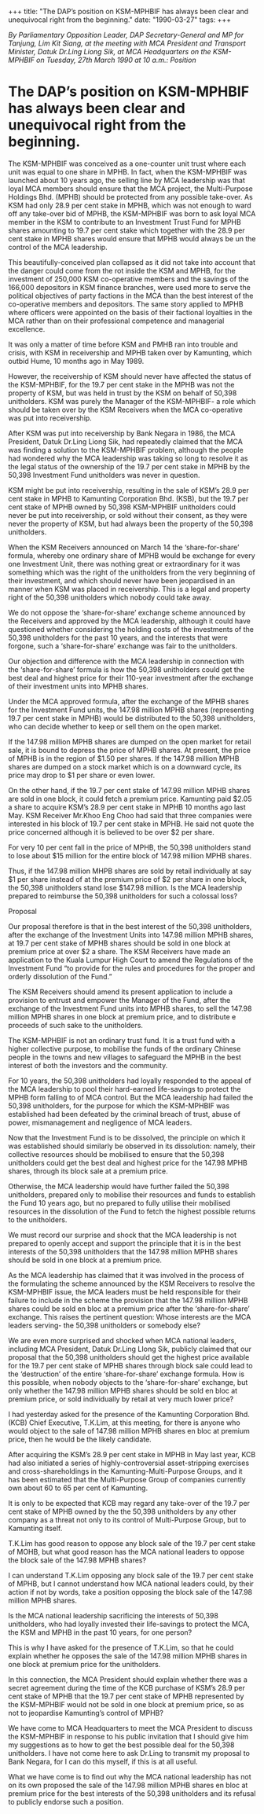 +++ 
title: "The DAP’s position on KSM-MPHBIF has always been clear and unequivocal right from the beginning."
date: "1990-03-27"
tags:
+++

_By Parliamentary Opposition Leader, DAP Secretary-General and MP for Tanjung, Lim Kit Siang, at the meeting with MCA President and Transport Minister, Datuk Dr.Ling Liong Sik, at MCA Headquarters on the KSM-MPHBIF on Tuesday, 27th March 1990 at 10 a.m.:
Position_

# The DAP’s position on KSM-MPHBIF has always been clear and unequivocal right from the beginning.

The KSM-MPHBIF was conceived as a one-counter unit trust where each unit was equal to one share in MPHB. In fact, when the KSM-MPHBIF was launched about 10 years ago, the selling line by MCA leadership was that loyal MCA members should ensure that the MCA project, the Multi-Purpose Holdings Bhd. (MPHB) should be protected from any possible take-over. As KSM had only 28.9 per cent stake in MPHB, which was not enough to ward off any take-over bid of MPHB, the KSM-MPHBIF was born to ask loyal MCA member in the KSM to contribute to an Investment Trust Fund for MPHB shares amounting to 19.7 per cent stake which together with the 28.9 per cent stake in MPHB shares would ensure that MPHB would always be un the control of the MCA leadership.</u>

This beautifully-conceived plan collapsed as it did not take into account that the danger could come from the rot inside the KSM and MPHB, for the investment of 250,000 KSM co-operative members and the savings of the 166,000 depositors in KSM finance branches, were used more to serve the political objectives of party factions in the MCA than the best interest of the co-operative members and depositors. The same story applied to MPHB where officers were appointed on the basis of their factional loyalties in the MCA rather than on their professional competence and managerial excellence.

It was only a matter of time before KSM and PMHB ran into trouble and crisis, with KSM in receivership and MPHB taken over by Kamunting, which outbid Hume, 10 months ago in May 1989.

However, the receivership of KSM should never have affected the status of the KSM-MPHBIF, for the 19.7 per cent stake in the MPHB was not the property of KSM, but was held in trust by the KSM on behalf of 50,398 unitholders. KSM was purely the Manager of the KSM-MPHBIF- a role which should be taken over by the KSM Receivers when the MCA co-operative was put into receivership.

After KSM was put into receivership by Bank Negara in 1986, the MCA President, Datuk Dr.Ling Liong Sik, had repeatedly claimed that the MCA was finding a solution to the KSM-MPHBIF problem, although the people had wondered why the MCA leadership was taking so long to resolve it as the legal status of the ownership of the 19.7 per cent stake in MPHB by the 50,398 Investment Fund unitholders was never in question.

KSM might be put into receivership, resulting in the sale of KSM’s 28.9 per cent stake in MPHB to Kamunting Corporation Bhd. (KSB), but the 19.7 per cent stake of MPHB owned by 50,398 KSM-MPHBIF unitholders could never be put into receivership, or sold without their consent, as they were never the property of KSM, but had always been the property of the 50,398 unitholders.

When the KSM Receivers announced on March 14 the ‘share-for-share’ formula, whereby one ordinary share of MPHB would be exchange for every one Investment Unit, there was nothing great or extraordinary for it was something which was the right of the unitholders from the very beginning of their investment, and which should never have been jeopardised in an manner when KSM was placed in receivership. This is a legal and property right of the 50,398 unitholders which nobody could take away.

We do not oppose the ‘share-for-share’ exchange scheme announced by the Receivers and approved by the MCA leadership, although it could have questioned whether considering the holding costs of the investments of the 50,398 unitholders for the past 10 years, and the interests that were forgone, such a ‘share-for-share’ exchange was fair to the unitholders.

Our objection and difference with the MCA leadership in connection with the ‘share-for-share’ formula is how the 50,398 unitholders could get the best deal and highest price for their 110-year investment after the exchange of their investment units into MPHB shares.

Under the MCA approved formula, after the exchange of the MPHB shares for the Investment Fund units, the 147.98 million MPHB shares (representing 19.7 per cent stake in MPHB) would be distributed to the 50,398 unitholders, who can decide whether to keep or sell them on the open market.

If the 147.98 million MPHB shares are dumped on the open market for retail sale, it is bound to depress the price of MPHB shares. At present, the price of MPHB is in the region of $1.50 per shares. If the 147.98 million MPHB shares are dumped on a stock market which is on a downward cycle, its price may drop to $1 per share or even lower.

On the other hand, if the 19.7 per cent stake of 147.98 million MPHB shares are sold in one block, it could fetch a premium price. Kamunting paid $2.05 a share to acquire KSM’s 28.9 per cent stake in MPHB 10 months ago last May. KSM Receiver Mr.Khoo Eng Choo had said that three companies were interested in his block of 19.7 per cent stake in MPHB. He said not quote the price concerned although it is believed to be over $2 per share.

For very 10 per cent fall in the price of MPHB, the 50,398 unitholders stand to lose about $15 million for the entire block of 147.98 million MPHB shares.

Thus, if the 147.98 million MHPB shares are sold by retail individually at say $1 per share instead of at the premium price of $2 per share in one block, the 50,398 unitholders stand lose $147.98 million. Is the MCA leadership prepared to reimburse the 50,398 unitholders for such a colossal loss?

Proposal

Our proposal therefore is that in the best interest of the 50,398 unitholders, after the exchange of the Investment Units into 147.98 million MPHB shares, at 19.7 per cent stake of MPHB shares should be sold in one block at premium price at over $2 a share.
The KSM Receivers have made an application to the Kuala Lumpur High Court to amend the Regulations of the Investment Fund “to provide for the rules and procedures for the proper and orderly dissolution of the Fund.”

The KSM Receivers should amend its present application to include a provision to entrust and empower the Manager of the Fund, after the exchange of the Investment Fund units into MPHB shares, to sell the 147.98 million MPHB shares in one block at premium price, and to distribute e proceeds of such sake to the unitholders.

The KSM-MPHBIF is not an ordinary trust fund. It is a trust fund with a higher collective purpose, to mobilise the funds of the ordinary Chinese people in the towns and new villages to safeguard the MPHB in the best interest of both the investors and the community.

For 10 years, the 50,398 unitholders had loyally responded to the appeal of the MCA leadership to pool their hard-earned life-savings to protect the MPHB form falling to of MCA control. But the MCA leadership had failed the 50,398 unitholders, for the purpose for which the KSM-MPHBIF was established had been defeated by the criminal breach of trust, abuse of power, mismanagement and negligence of MCA leaders.

Now that the Investment Fund is to be dissolved, the principle on which it was established should similarly be observed in its dissolution: namely, their collective resources should be mobilised to ensure that the 50,398 unitholders could get the best deal and highest price for the 147.98 MPHB shares, through its block sale at a premium price.

Otherwise, the MCA leadership would have further failed the 50,398 unitholders, prepared only to mobilise their resources and funds to establish the Fund 10 years ago, but no prepared to fully utilise their mobilised resources in the dissolution of the Fund to fetch the highest possible returns to the unitholders.

We must record our surprise and shock that the MCA leadership is not prepared to openly accept and support the principle that it is in the best interests of the 50,398 unitholders that the 147.98 million MPHB shares should be sold in one block at a premium price.

As the MCA leadership has claimed that it was involved in the process of the formulating the scheme announced by the KSM Receivers to resolve the KSM-MPHBIF issue, the MCA leaders must be held responsible for their failure to include in the scheme the provision that the 147.98 million MPHB shares could be sold en bloc at a premium price after the ‘share-for-share’ exchange. This raises the pertinent question: Whose interests are the MCA leaders serving- the 50,398 unitholders or somebody else?

We are even more surprised and shocked when MCA national leaders, including MCA President, Datuk Dr.Ling LIong Sik, publicly claimed that our proposal that the 50,398 unitholders should get the highest price available for the 19.7 per cent stake of MPHB shares through block sale could lead to the ‘destruction’ of the entire ‘share-for-share’ exchange formula. How is this possible, when nobody objects to the ‘share-for-share’ exchange, but only whether the 147.98 million MPHB shares should be sold en bloc at premium price, or sold individually by retail at very much lower price?

I had yesterday asked for the presence of the Kamunting Corporation Bhd. (KCB) Chief Executive, T.K.Lim, at this meeting, for there is anyone who would object to the sale of 147.98 million MPHB shares en bloc at premium price, then he would be the likely candidate.

After acquiring the KSM’s 28.9 per cent stake in MPHB in May last year, KCB had also initiated a series of highly-controversial asset-stripping exercises and cross-shareholdings in the Kamunting-Multi-Purpose Groups, and it has been estimated that the Multi-Purpose Group of companies currently own about 60 to 65 per cent of Kamunting.

It is only to be expected that KCB may regard any take-over of the 19.7 per cent stake of MPHB owned by the the 50,398 unitholders by any other company as a threat not only to its control of Multi-Purpose Group, but to Kamunting itself.

T.K.Lim has good reason to oppose any block sale of the 19.7 per cent stake of MOHB, but what good reason has the MCA national leaders to oppose the block sale of the 147.98 MPHB shares?

I can understand T.K.Lim opposing any block sale of the 19.7 per cent stake of MPHB, but I cannot understand how MCA national leaders could, by their action if not by words, take a position opposing the block sale of the 147.98 million MPHB shares.

Is the MCA national leadership sacrificing the interests of 50,398 unitholders, who had loyally invested their life-savings to protect the MCA, the KSM and MPHB in the past 10 years, for one person?

This is why I have asked for the presence of T.K.Lim, so that he could explain whether he opposes the sale of the 147.98 million MPHB shares in one block at premium price for the unitholders.

In this connection, the MCA President should explain whether there was a secret agreement during the time of the KCB purchase of KSM’s 28.9 per cent stake of MPHB that the 19.7 per cent stake of MPHB represented by the KSM-MPHBIF would not be sold in one block at premium price, so as not to jeopardise Kamunting’s control of MPHB?

We have come to MCA Headquarters to meet the MCA President to discuss the KSM-MPHBIF in response to his public invitation that I should give him my suggestions as to how to get the best possible deal for the 50,398 unitholders. I have not come here to ask Dr.Ling to transmit my proposal to Bank Negara, for I can do this myself, if this is at all useful.

What we have come is to find out why the MCA national leadership has not on its own proposed the sale of the 147.98 million MPHB shares en bloc at premium price for the best interests of the 50,398 unitholders and its refusal to publicly endorse such a position.
 
